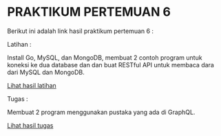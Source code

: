 # PRAKTIKUM PERTEMUAN 6 

Berikut ini adalah link hasil praktikum pertemuan 6 :

Latihan :

Install Go, MySQL, dan MongoDB, membuat 2 contoh program untuk koneksi ke dua database dan dan buat RESTful API untuk membaca dara dari MySQL dan MongoDB.

[Lihat hasil latihan](latihan.md)

Tugas :

 Membuat 2 program menggunakan pustaka yang ada di GraphQL.

[Lihat hasil tugas](tugas.md)

